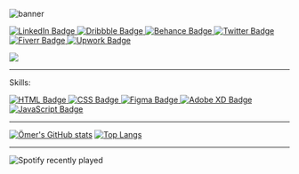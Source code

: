 ![banner](https://user-images.githubusercontent.com/59279876/230118283-ac551734-f8bb-40dd-aecb-c78650da5d9f.png)

<div id="badges">
  <a href="https://www.linkedin.com/in/omer-mert-eryigit/">
    <img src="https://img.shields.io/badge/LinkedIn-f0722a?style=for-the-badge&logo=linkedin&logoColor=white" alt="LinkedIn Badge"/>
  </a>
  <a href="https://dribbble.com/BYTH/shots">
    <img src="https://img.shields.io/badge/Dribbble-f0722a?style=for-the-badge&logo=dribbble&logoColor=white" alt="Dribbble Badge"/>
  </a>
  <a href="https://www.behance.net/oomerty">
    <img src="https://img.shields.io/badge/Behance-f0722a?style=for-the-badge&logo=behance&logoColor=white" alt="Behance Badge"/>
  </a>
  <a href="https://twitter.com/oomertty">
    <img src="https://img.shields.io/badge/Twitter-f0722a?style=for-the-badge&logo=twitter&logoColor=white" alt="Twitter Badge"/>
  </a>
  <a href="https://www.fiverr.com/oomert">
    <img src="https://img.shields.io/badge/Fiverr-white?style=for-the-badge&logo=fiverr&logoColor=f0722a" alt="Fiverr Badge"/>
  </a>
  <a href="https://www.upwork.com/freelancers/~0149c86cbb3a1a6e76">
    <img src="https://img.shields.io/badge/Upwork-white?style=for-the-badge&logo=upwork&logoColor=f0722a" alt="Upwork Badge"/>
  </a>
</div>

![](https://komarev.com/ghpvc/?username=your-github-oomertu)

<hr>

Skills:

<div id="skills">
  <a href="">
    <img src="https://img.shields.io/badge/HTML-f0722a?style=for-the-badge&logo=html5&logoColor=white" alt="HTML Badge"/>
  </a>
  <a href="">
    <img src="https://img.shields.io/badge/CSS-f0722a?style=for-the-badge&logo=css3&logoColor=white" alt="CSS Badge"/>
  </a>
  <a href="">
    <img src="https://img.shields.io/badge/Figma-f0722a?style=for-the-badge&logo=figma&logoColor=white" alt="Figma Badge"/>
  </a>
  <a href="">
    <img src="https://img.shields.io/badge/JavaScript-f0722a?style=for-the-badge&logo=javascript&logoColor=white" alt="Adobe XD Badge"/>
  </a>
  <a href="">
    <img src="https://img.shields.io/badge/Adobe XD-f0722a?style=for-the-badge&logo=adobexd&logoColor=white" alt="JavaScript Badge"/>
  </a>
</div>

<hr>

[![Ömer's GitHub stats](https://github-readme-stats.vercel.app/api?username=oomerty&show_icons=true&theme=github_dark_dimmed)](https://github.com/anuraghazra/github-readme-stats)
[![Top Langs](https://github-readme-stats.vercel.app/api/top-langs/?username=oomerty&show_icons=true&theme=github_dark_dimmed&layout=compact)](https://github.com/anuraghazra/github-readme-stats)

<hr>

![Spotify recently played](https://spotify-recently-played-readme.vercel.app/api?user=bytheefsane&count=3&unique=true)

<!--
**oomerty/oomerty** is a ✨ _special_ ✨ repository because its `README.md` (this file) appears on your GitHub profile.

Here are some ideas to get you started:

- 🔭 I’m currently working on ...
- 🌱 I’m currently learning ...
- 👯 I’m looking to collaborate on ...
- 🤔 I’m looking for help with ...
- 💬 Ask me about ...
- 📫 How to reach me: ...
- 😄 Pronouns: ...
- ⚡ Fun fact: ...
-->

